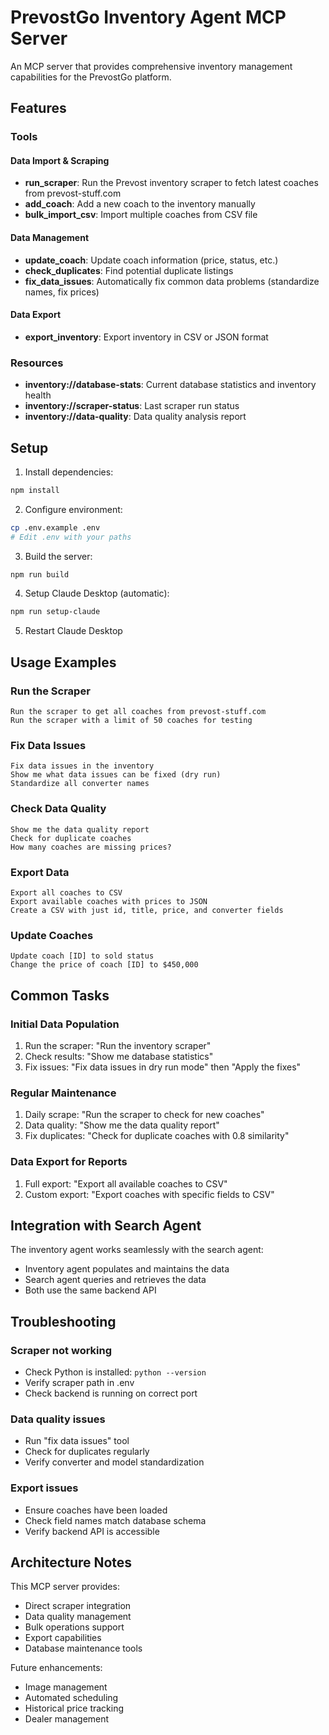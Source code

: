 # PrevostGo Inventory Agent MCP Server

An MCP server that provides comprehensive inventory management capabilities for the PrevostGo platform.

## Features

### Tools

#### Data Import & Scraping
- **run_scraper**: Run the Prevost inventory scraper to fetch latest coaches from prevost-stuff.com
- **add_coach**: Add a new coach to the inventory manually
- **bulk_import_csv**: Import multiple coaches from CSV file

#### Data Management
- **update_coach**: Update coach information (price, status, etc.)
- **check_duplicates**: Find potential duplicate listings
- **fix_data_issues**: Automatically fix common data problems (standardize names, fix prices)

#### Data Export
- **export_inventory**: Export inventory in CSV or JSON format

### Resources
- **inventory://database-stats**: Current database statistics and inventory health
- **inventory://scraper-status**: Last scraper run status
- **inventory://data-quality**: Data quality analysis report

## Setup

1. Install dependencies:
```bash
npm install
```

2. Configure environment:
```bash
cp .env.example .env
# Edit .env with your paths
```

3. Build the server:
```bash
npm run build
```

4. Setup Claude Desktop (automatic):
```bash
npm run setup-claude
```

5. Restart Claude Desktop

## Usage Examples

### Run the Scraper
```
Run the scraper to get all coaches from prevost-stuff.com
Run the scraper with a limit of 50 coaches for testing
```

### Fix Data Issues
```
Fix data issues in the inventory
Show me what data issues can be fixed (dry run)
Standardize all converter names
```

### Check Data Quality
```
Show me the data quality report
Check for duplicate coaches
How many coaches are missing prices?
```

### Export Data
```
Export all coaches to CSV
Export available coaches with prices to JSON
Create a CSV with just id, title, price, and converter fields
```

### Update Coaches
```
Update coach [ID] to sold status
Change the price of coach [ID] to $450,000
```

## Common Tasks

### Initial Data Population
1. Run the scraper: "Run the inventory scraper"
2. Check results: "Show me database statistics"
3. Fix issues: "Fix data issues in dry run mode" then "Apply the fixes"

### Regular Maintenance
1. Daily scrape: "Run the scraper to check for new coaches"
2. Data quality: "Show me the data quality report"
3. Fix duplicates: "Check for duplicate coaches with 0.8 similarity"

### Data Export for Reports
1. Full export: "Export all available coaches to CSV"
2. Custom export: "Export coaches with specific fields to CSV"

## Integration with Search Agent

The inventory agent works seamlessly with the search agent:
- Inventory agent populates and maintains the data
- Search agent queries and retrieves the data
- Both use the same backend API

## Troubleshooting

### Scraper not working
- Check Python is installed: `python --version`
- Verify scraper path in .env
- Check backend is running on correct port

### Data quality issues
- Run "fix data issues" tool
- Check for duplicates regularly
- Verify converter and model standardization

### Export issues
- Ensure coaches have been loaded
- Check field names match database schema
- Verify backend API is accessible

## Architecture Notes

This MCP server provides:
- Direct scraper integration
- Data quality management
- Bulk operations support
- Export capabilities
- Database maintenance tools

Future enhancements:
- Image management
- Automated scheduling
- Historical price tracking
- Dealer management
